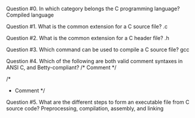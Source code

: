 Question #0.
In which category belongs the C programming language?
Compiled language

Question #1.
What is the common extension for a C source file?
.c

Question #2.
What is the common extension for a C header file?
.h

Question #3.
Which command can be used to compile a C source file?
gcc

Question #4.
Which of the following are both valid comment syntaxes in ANSI C, and Betty-compliant?
/* Comment */

/*
 * Comment
 */

Question #5.
What are the different steps to form an executable file from C source code?
Preprocessing, compilation, assembly, and linking
